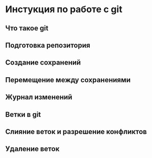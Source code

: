 # Инстукция по работе с git

## Что такое git

## Подготовка репозитория


## Создание сохранений

## Перемещение между сохранениями

## Журнал изменений

## Ветки в git

## Слияние веток и разрешение конфликтов

## Удаление веток